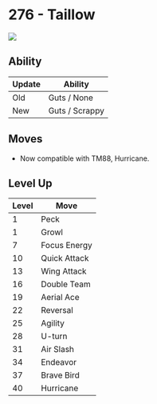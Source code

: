# 276 - Taillow
![][276]

## Ability

Update | Ability
---    | ---
Old    | Guts / None
New    | Guts / Scrappy

## Moves

 - Now compatible with TM88, Hurricane.

## Level Up

Level | Move
---   | ---
  1   | Peck
  1   | Growl
  7   | Focus Energy
 10   | Quick Attack
 13   | Wing Attack
 16   | Double Team
 19   | Aerial Ace
 22   | Reversal
 25   | Agility
 28   | U-turn
 31   | Air Slash
 34   | Endeavor
 37   | Brave Bird
 40   | Hurricane

[276]: ../img/pokemon/276.png
